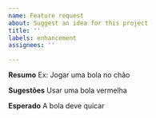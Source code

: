 ```yaml
---
name: Feature request
about: Suggest an idea for this project
title: ''
labels: enhancement
assignees: ''

---
```


**Resumo**
Ex: Jogar uma bola no chão

**Sugestões**
Usar uma bola vermelha

**Esperado**
A bola deve quicar
